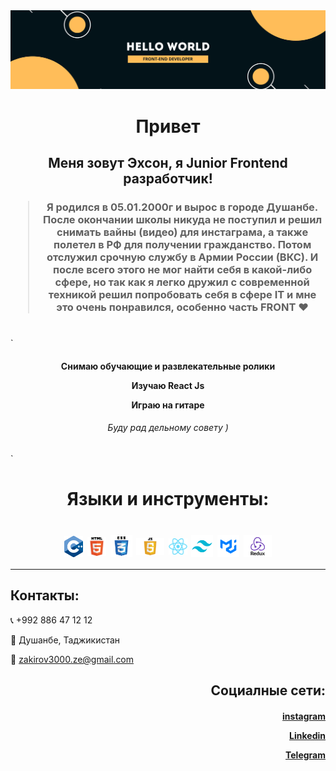<img src='./Banner.png'/>
<h1 align="center">
Привет
</h1>
<h2 align="center">
 Меня зовут Эхсон, я Junior Frontend разработчик!
</h2>




<h3 align="center">

> Я родился в 05.01.2000г
> и вырос в городе Душанбе.
> После окончании школы никуда не поступил и решил снимать вайны (видео) для инстаграма, а также полетел в РФ для получении гражданство. Потом отслужил срочную службу в Армии России (ВКС).
> И после всего этого не мог найти себя в какой-либо сфере, но так как я легко дружил с современной техникой
> решил попробовать себя в сфере IT и мне это очень понравился, особенно часть FRONT ♥

</h3>

#

`
<h4 align="center">

  Снимаю обучающие и развлекательные ролики

  Изучаю React Js

Играю на гитаре

<h6 align="center">
 Буду рад дельному совету )
</h6>

</h4>
`

#
<h1 align="center">
 Языки и инструменты:
</h1>
<h1 align="center">
<img align='center' src="./icons/C++.png" width='30px'/>
<img align='center' src="./icons/html.png" width='30px'/>
<img align='center' src="./icons/css.png" width='35px'/>
<img align='center' src="./icons/js.png" width='45px'/>
<img align='center' src="./icons/React.png" width='30px'/>
<img align='center' src="./icons/Tailwind.png" width='35px'/>
<img align='center' src="./icons/MUI logo.png" width='35px'/>
<img align="center" src="./icons/Redux.png" width='45px'/>
</h1>
 
--------

## Контакты:

📞 +992 886 47 12 12

📍 Душанбе, Таджикистан

📧 zakirov3000.ze@gmail.com
 
 
 <h2 align="end">
Социалные сети:
</h2>

<h4 align="end">
  
 [instagram](https://www.instagram.com/ehsonback/)

 [Linkedin](https://www.linkedin.com/in/ehson-zokirov/)

 [Telegram](https://t.me/ehsonsho)

</h4>
